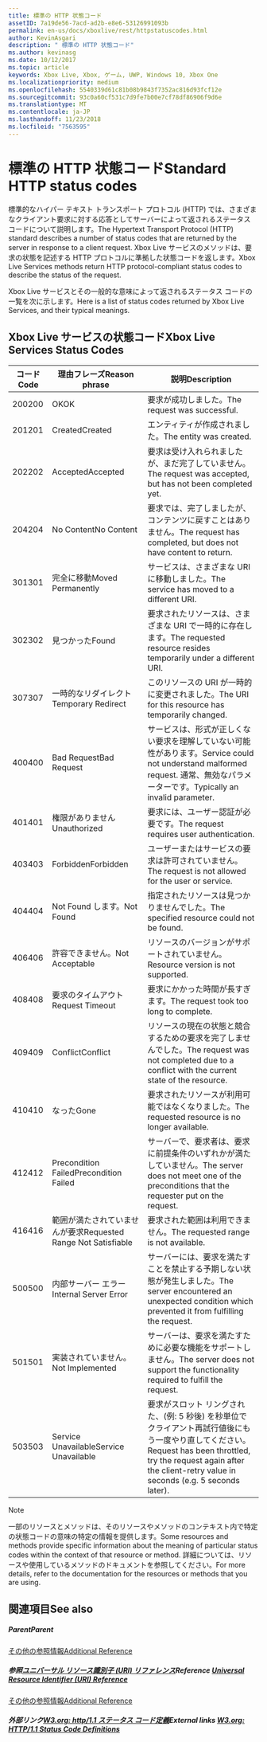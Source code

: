 ```yaml
---
title: 標準の HTTP 状態コード
assetID: 7a19de56-7acd-ad2b-e8e6-53126991093b
permalink: en-us/docs/xboxlive/rest/httpstatuscodes.html
author: KevinAsgari
description: " 標準の HTTP 状態コード"
ms.author: kevinasg
ms.date: 10/12/2017
ms.topic: article
keywords: Xbox Live, Xbox, ゲーム, UWP, Windows 10, Xbox One
ms.localizationpriority: medium
ms.openlocfilehash: 5540339d61c81b08b9843f7352ac816d93fcf12e
ms.sourcegitcommit: 93c0a60cf531c7d9fe7b00e7cf78df86906f9d6e
ms.translationtype: MT
ms.contentlocale: ja-JP
ms.lasthandoff: 11/23/2018
ms.locfileid: "7563595"
---
```

# <a name="standard-http-status-codes"></a><span data-ttu-id="480ab-104">標準の HTTP 状態コード</span><span class="sxs-lookup"><span data-stu-id="480ab-104">Standard HTTP status codes</span></span>
 
<span data-ttu-id="480ab-105">標準的なハイパー テキスト トランスポート プロトコル (HTTP) では、さまざまなクライアント要求に対する応答としてサーバーによって返されるステータス コードについて説明します。</span><span class="sxs-lookup"><span data-stu-id="480ab-105">The Hypertext Transport Protocol (HTTP) standard describes a number of status codes that are returned by the server in response to a client request.</span></span> <span data-ttu-id="480ab-106">Xbox Live サービスのメソッドは、要求の状態を記述する HTTP プロトコルに準拠した状態コードを返します。</span><span class="sxs-lookup"><span data-stu-id="480ab-106">Xbox Live Services methods return HTTP protocol-compliant status codes to describe the status of the request.</span></span>
 
<span data-ttu-id="480ab-107">Xbox Live サービスとその一般的な意味によって返されるステータス コードの一覧を次に示します。</span><span class="sxs-lookup"><span data-stu-id="480ab-107">Here is a list of status codes returned by Xbox Live Services, and their typical meanings.</span></span>
 
<a id="ID4EAB"></a>

 
## <a name="xbox-live-services-status-codes"></a><span data-ttu-id="480ab-108">Xbox Live サービスの状態コード</span><span class="sxs-lookup"><span data-stu-id="480ab-108">Xbox Live Services Status Codes</span></span>
 
| <span data-ttu-id="480ab-109">コード</span><span class="sxs-lookup"><span data-stu-id="480ab-109">Code</span></span>| <span data-ttu-id="480ab-110">理由フレーズ</span><span class="sxs-lookup"><span data-stu-id="480ab-110">Reason phrase</span></span>| <span data-ttu-id="480ab-111">説明</span><span class="sxs-lookup"><span data-stu-id="480ab-111">Description</span></span>| 
| --- | --- | --- | 
| <span data-ttu-id="480ab-112">200</span><span class="sxs-lookup"><span data-stu-id="480ab-112">200</span></span>| <span data-ttu-id="480ab-113">OK</span><span class="sxs-lookup"><span data-stu-id="480ab-113">OK</span></span>| <span data-ttu-id="480ab-114">要求が成功しました。</span><span class="sxs-lookup"><span data-stu-id="480ab-114">The request was successful.</span></span>| 
| <span data-ttu-id="480ab-115">201</span><span class="sxs-lookup"><span data-stu-id="480ab-115">201</span></span>| <span data-ttu-id="480ab-116">Created</span><span class="sxs-lookup"><span data-stu-id="480ab-116">Created</span></span>| <span data-ttu-id="480ab-117">エンティティが作成されました。</span><span class="sxs-lookup"><span data-stu-id="480ab-117">The entity was created.</span></span>| 
| <span data-ttu-id="480ab-118">202</span><span class="sxs-lookup"><span data-stu-id="480ab-118">202</span></span>| <span data-ttu-id="480ab-119">Accepted</span><span class="sxs-lookup"><span data-stu-id="480ab-119">Accepted</span></span>| <span data-ttu-id="480ab-120">要求は受け入れられましたが、まだ完了していません。</span><span class="sxs-lookup"><span data-stu-id="480ab-120">The request was accepted, but has not been completed yet.</span></span>| 
| <span data-ttu-id="480ab-121">204</span><span class="sxs-lookup"><span data-stu-id="480ab-121">204</span></span>| <span data-ttu-id="480ab-122">No Content</span><span class="sxs-lookup"><span data-stu-id="480ab-122">No Content</span></span>| <span data-ttu-id="480ab-123">要求では、完了しましたが、コンテンツに戻すことはありません。</span><span class="sxs-lookup"><span data-stu-id="480ab-123">The request has completed, but does not have content to return.</span></span>| 
| <span data-ttu-id="480ab-124">301</span><span class="sxs-lookup"><span data-stu-id="480ab-124">301</span></span>| <span data-ttu-id="480ab-125">完全に移動</span><span class="sxs-lookup"><span data-stu-id="480ab-125">Moved Permanently</span></span>| <span data-ttu-id="480ab-126">サービスは、さまざまな URI に移動しました。</span><span class="sxs-lookup"><span data-stu-id="480ab-126">The service has moved to a different URI.</span></span>| 
| <span data-ttu-id="480ab-127">302</span><span class="sxs-lookup"><span data-stu-id="480ab-127">302</span></span>| <span data-ttu-id="480ab-128">見つかった</span><span class="sxs-lookup"><span data-stu-id="480ab-128">Found</span></span>| <span data-ttu-id="480ab-129">要求されたリソースは、さまざまな URI で一時的に存在します。</span><span class="sxs-lookup"><span data-stu-id="480ab-129">The requested resource resides temporarily under a different URI.</span></span>| 
| <span data-ttu-id="480ab-130">307</span><span class="sxs-lookup"><span data-stu-id="480ab-130">307</span></span>| <span data-ttu-id="480ab-131">一時的なリダイレクト</span><span class="sxs-lookup"><span data-stu-id="480ab-131">Temporary Redirect</span></span>| <span data-ttu-id="480ab-132">このリソースの URI が一時的に変更されました。</span><span class="sxs-lookup"><span data-stu-id="480ab-132">The URI for this resource has temporarily changed.</span></span>| 
| <span data-ttu-id="480ab-133">400</span><span class="sxs-lookup"><span data-stu-id="480ab-133">400</span></span>| <span data-ttu-id="480ab-134">Bad Request</span><span class="sxs-lookup"><span data-stu-id="480ab-134">Bad Request</span></span>| <span data-ttu-id="480ab-135">サービスは、形式が正しくない要求を理解していない可能性があります。</span><span class="sxs-lookup"><span data-stu-id="480ab-135">Service could not understand malformed request.</span></span> <span data-ttu-id="480ab-136">通常、無効なパラメーターです。</span><span class="sxs-lookup"><span data-stu-id="480ab-136">Typically an invalid parameter.</span></span>| 
| <span data-ttu-id="480ab-137">401</span><span class="sxs-lookup"><span data-stu-id="480ab-137">401</span></span>| <span data-ttu-id="480ab-138">権限がありません</span><span class="sxs-lookup"><span data-stu-id="480ab-138">Unauthorized</span></span>| <span data-ttu-id="480ab-139">要求には、ユーザー認証が必要です。</span><span class="sxs-lookup"><span data-stu-id="480ab-139">The request requires user authentication.</span></span>| 
| <span data-ttu-id="480ab-140">403</span><span class="sxs-lookup"><span data-stu-id="480ab-140">403</span></span>| <span data-ttu-id="480ab-141">Forbidden</span><span class="sxs-lookup"><span data-stu-id="480ab-141">Forbidden</span></span>| <span data-ttu-id="480ab-142">ユーザーまたはサービスの要求は許可されていません。</span><span class="sxs-lookup"><span data-stu-id="480ab-142">The request is not allowed for the user or service.</span></span>| 
| <span data-ttu-id="480ab-143">404</span><span class="sxs-lookup"><span data-stu-id="480ab-143">404</span></span>| <span data-ttu-id="480ab-144">Not Found します。</span><span class="sxs-lookup"><span data-stu-id="480ab-144">Not Found</span></span>| <span data-ttu-id="480ab-145">指定されたリソースは見つかりませんでした。</span><span class="sxs-lookup"><span data-stu-id="480ab-145">The specified resource could not be found.</span></span>| 
| <span data-ttu-id="480ab-146">406</span><span class="sxs-lookup"><span data-stu-id="480ab-146">406</span></span>| <span data-ttu-id="480ab-147">許容できません。</span><span class="sxs-lookup"><span data-stu-id="480ab-147">Not Acceptable</span></span>| <span data-ttu-id="480ab-148">リソースのバージョンがサポートされていません。</span><span class="sxs-lookup"><span data-stu-id="480ab-148">Resource version is not supported.</span></span>| 
| <span data-ttu-id="480ab-149">408</span><span class="sxs-lookup"><span data-stu-id="480ab-149">408</span></span>| <span data-ttu-id="480ab-150">要求のタイムアウト</span><span class="sxs-lookup"><span data-stu-id="480ab-150">Request Timeout</span></span>| <span data-ttu-id="480ab-151">要求にかかった時間が長すぎます。</span><span class="sxs-lookup"><span data-stu-id="480ab-151">The request took too long to complete.</span></span>| 
| <span data-ttu-id="480ab-152">409</span><span class="sxs-lookup"><span data-stu-id="480ab-152">409</span></span>| <span data-ttu-id="480ab-153">Conflict</span><span class="sxs-lookup"><span data-stu-id="480ab-153">Conflict</span></span>| <span data-ttu-id="480ab-154">リソースの現在の状態と競合するための要求を完了しませんでした。</span><span class="sxs-lookup"><span data-stu-id="480ab-154">The request was not completed due to a conflict with the current state of the resource.</span></span>| 
| <span data-ttu-id="480ab-155">410</span><span class="sxs-lookup"><span data-stu-id="480ab-155">410</span></span>| <span data-ttu-id="480ab-156">なった</span><span class="sxs-lookup"><span data-stu-id="480ab-156">Gone</span></span>| <span data-ttu-id="480ab-157">要求されたリソースが利用可能ではなくなりました。</span><span class="sxs-lookup"><span data-stu-id="480ab-157">The requested resource is no longer available.</span></span>| 
| <span data-ttu-id="480ab-158">412</span><span class="sxs-lookup"><span data-stu-id="480ab-158">412</span></span>| <span data-ttu-id="480ab-159">Precondition Failed</span><span class="sxs-lookup"><span data-stu-id="480ab-159">Precondition Failed</span></span>| <span data-ttu-id="480ab-160">サーバーで、要求者は、要求に前提条件のいずれかが満たしていません。</span><span class="sxs-lookup"><span data-stu-id="480ab-160">The server does not meet one of the preconditions that the requester put on the request.</span></span>| 
| <span data-ttu-id="480ab-161">416</span><span class="sxs-lookup"><span data-stu-id="480ab-161">416</span></span>| <span data-ttu-id="480ab-162">範囲が満たされていませんが要求</span><span class="sxs-lookup"><span data-stu-id="480ab-162">Requested Range Not Satisfiable</span></span>| <span data-ttu-id="480ab-163">要求された範囲は利用できません。</span><span class="sxs-lookup"><span data-stu-id="480ab-163">The requested range is not available.</span></span>| 
| <span data-ttu-id="480ab-164">500</span><span class="sxs-lookup"><span data-stu-id="480ab-164">500</span></span>| <span data-ttu-id="480ab-165">内部サーバー エラー</span><span class="sxs-lookup"><span data-stu-id="480ab-165">Internal Server Error</span></span>| <span data-ttu-id="480ab-166">サーバーには、要求を満たすことを禁止する予期しない状態が発生しました。</span><span class="sxs-lookup"><span data-stu-id="480ab-166">The server encountered an unexpected condition which prevented it from fulfilling the request.</span></span>| 
| <span data-ttu-id="480ab-167">501</span><span class="sxs-lookup"><span data-stu-id="480ab-167">501</span></span>| <span data-ttu-id="480ab-168">実装されていません。</span><span class="sxs-lookup"><span data-stu-id="480ab-168">Not Implemented</span></span>| <span data-ttu-id="480ab-169">サーバーは、要求を満たすために必要な機能をサポートしません。</span><span class="sxs-lookup"><span data-stu-id="480ab-169">The server does not support the functionality required to fulfill the request.</span></span>| 
| <span data-ttu-id="480ab-170">503</span><span class="sxs-lookup"><span data-stu-id="480ab-170">503</span></span>| <span data-ttu-id="480ab-171">Service Unavailable</span><span class="sxs-lookup"><span data-stu-id="480ab-171">Service Unavailable</span></span>| <span data-ttu-id="480ab-172">要求がスロット リングされた、(例: 5 秒後) を秒単位でクライアント再試行値後にもう一度やり直してください。</span><span class="sxs-lookup"><span data-stu-id="480ab-172">Request has been throttled, try the request again after the client-retry value in seconds (e.g. 5 seconds later).</span></span>| 
 

> [!NOTE] 
> <span data-ttu-id="480ab-173">一部のリソースとメソッドは、そのリソースやメソッドのコンテキスト内で特定の状態コードの意味の特定の情報を提供します。</span><span class="sxs-lookup"><span data-stu-id="480ab-173">Some resources and methods provide specific information about the meaning of particular status codes within the context of that resource or method.</span></span> <span data-ttu-id="480ab-174">詳細については、リソースや使用しているメソッドのドキュメントを参照してください。</span><span class="sxs-lookup"><span data-stu-id="480ab-174">For more details, refer to the documentation for the resources or methods that you are using.</span></span> 

  
<a id="ID4E3BAC"></a>

 
## <a name="see-also"></a><span data-ttu-id="480ab-175">関連項目</span><span class="sxs-lookup"><span data-stu-id="480ab-175">See also</span></span>
 
<a id="ID4E5BAC"></a>

 
##### <a name="parent"></a><span data-ttu-id="480ab-176">Parent</span><span class="sxs-lookup"><span data-stu-id="480ab-176">Parent</span></span>  

[<span data-ttu-id="480ab-177">その他の参照情報</span><span class="sxs-lookup"><span data-stu-id="480ab-177">Additional Reference</span></span>](atoc-xboxlivews-reference-additional.md)

  
<a id="ID4EKCAC"></a>

 
##### <a name="reference--universal-resource-identifier-uri-referenceuriatoc-xboxlivews-reference-urismd"></a><span data-ttu-id="480ab-178">参照[ユニバーサル リソース識別子 (URI) リファレンス](../uri/atoc-xboxlivews-reference-uris.md)</span><span class="sxs-lookup"><span data-stu-id="480ab-178">Reference  [Universal Resource Identifier (URI) Reference](../uri/atoc-xboxlivews-reference-uris.md)</span></span>

 [<span data-ttu-id="480ab-179">その他の参照情報</span><span class="sxs-lookup"><span data-stu-id="480ab-179">Additional Reference</span></span>](atoc-xboxlivews-reference-additional.md)

  
<a id="ID4EZCAC"></a>

 
##### <a name="external-links--w3org-http11-status-code-definitionshttpwwww3orgprotocolsrfc2616rfc2616-sec10htmlsec10"></a><span data-ttu-id="480ab-180">外部リンク[W3.org: http/1.1 ステータス コード定義](http://www.w3.org/Protocols/rfc2616/rfc2616-sec10.html#sec10)</span><span class="sxs-lookup"><span data-stu-id="480ab-180">External links  [W3.org: HTTP/1.1 Status Code Definitions](http://www.w3.org/Protocols/rfc2616/rfc2616-sec10.html#sec10)</span></span>

   